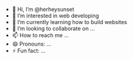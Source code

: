 - 👋 Hi, I’m @herheysunset
- 👀 I’m interested in web developing
- 🌱 I’m currently learning how to build websites
- 💞️ I’m looking to collaborate on ...
- 📫 How to reach me ...
- 😄 Pronouns: ...
- ⚡ Fun fact: ...

<!---
herheysunset/herheysunset is a ✨ special ✨ repository because its `README.md` (this file) appears on your GitHub profile.
You can click the Preview link to take a look at your changes.
--->
